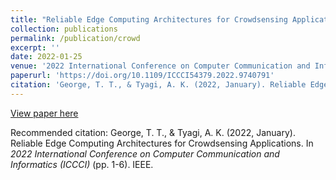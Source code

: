 ```yaml
---
title: "Reliable Edge Computing Architectures for Crowdsensing Applications"
collection: publications
permalink: /publication/crowd
excerpt: ''
date: 2022-01-25
venue: '2022 International Conference on Computer Communication and Informatics (ICCCI)'
paperurl: 'https://doi.org/10.1109/ICCCI54379.2022.9740791'
citation: 'George, T. T., & Tyagi, A. K. (2022, January). Reliable Edge Computing Architectures for Crowdsensing Applications. In _2022 International Conference on Computer Communication and Informatics (ICCCI)_ (pp. 1-6). IEEE.'
---
```


[View paper here](https://doi.org/10.1109/ICCCI54379.2022.9740791)

Recommended citation: George, T. T., & Tyagi, A. K. (2022, January). Reliable Edge Computing Architectures for Crowdsensing Applications. In <i>2022 International Conference on Computer Communication and Informatics (ICCCI)</i> (pp. 1-6). IEEE.
